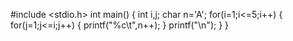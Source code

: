#include <stdio.h>
int main()
{
    int i,j;
    char n='A';
    for(i=1;i<=5;i++)
    {
        for(j=1;j<=i;j++)
        {
            printf("%c\t",n++);
        }
    printf("\n");
    }
}
